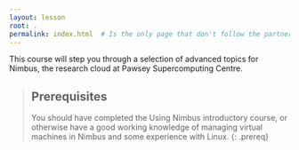 ```yaml
---
layout: lesson
root: .
permalink: index.html  # Is the only page that don't follow the partner /:path/index.html
---
```

This course will step you through a selection of advanced topics for Nimbus, the research cloud at Pawsey Supercomputing Centre.


> ## Prerequisites
>
> You should have completed the Using Nimbus introductory course, or otherwise have a good working knowledge of managing virtual machines in Nimbus and some experience with Linux.
{: .prereq}
